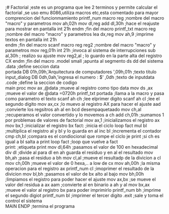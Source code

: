 ;# Factorial
;este es un programa que lee 2 terminos y permite calcular el factorial ,se uso emu 8086,utiliza macros etc,esta comentado para mayor comprencion del funcionmamiento
 printf_num macro reg           ;nombre del macro "macro" y parametros
  mov ah,02h
  mov dl,reg
  add dl,30h                    ;hace el reajuste para mostrar en pantalla
  int 21h
 endm                           ;fin del macro
 printf_txt macro reg           ;nombre del macro "macro" y parametros
  lea dx,reg
  mov ah,9                     ;imprime textos en pantalla
  int 21h      
 endm                           ;fin del macro
 scanf macro reg reg2           ;nombre del macro "macro" y parametros
  mov reg,01h
  int 21h                       ;invoca al sistema de interrupciones
  sub al,30h                    ; realizo su ajuste
  mov reg2,al                   ; lo guardo en la parte alta del registro CX
 endm                           ;fin del macro
 .model small                   ;apunta al segmento ds dd del sistema
 .data                          ;define seccion data  
    portada  DB  01h,09h,'Arquitectura de computadores ',09h,01h   ;texto titulo
    input_dialog  DB  0dh,0ah,'ingresa el numero : $' ,0dh         ;texto de inputdata
 .code                          ;define la seccion de codigo         
   main proc 
     mov ax ,@data              ;mueve al registro como tipo data
     mov ds ,ax                 ;mueve el valor de  @data =0720h 
     printf_txt portada         ;llama a la macro y pasa como parametro el texto
     scanf ah ch                ;lee elprimer digito 
     scanf ah cl                ;lee el segundo digito
     mov ax,cx                  ;lo muevo al registro AX para hacer el ajuste 
     aad                        ;convierte los regsitros ah al en bcd desempaquetaado
     mov ch,al                  ;recuperamos el valor convertido y lo movemos a ch
     add ch,01h                 ;sumamos 1 por problemas de valores de factorial
     mov ax,1                   ;inicializamos el registro ax
     mov bx,1                   ;inicializar el registro bx
fact:                           ;inicia el ciclo loop fact
    mul bl                      ;multiplica el registro al y bl  y lo guarda en al
    inc bl                      ;incrementa el contador
    cmp ch,bl                   ;compara es el condiocional que rompe el ciclo
    je print                    ;si ch es igual a bl salta a print
    loop  fact                  ;loop que vuelve a fact     
print:                          ;etiqueta print
   mov dl,64h                   ;pasamos el valor de 100 en hexadecimal
   div dl                       ;divide al para dl en ah guarda el residuo y en al el resultado
   mov bh,ah                    ;pasa el residuo a bh
   mov cl,al                    ;mueve el resultadp de la divicion a cl
   mov ch,00h                   ;mueve el valor de 0 hexa,.. a low de cx
   mov ah,00h                   ;la misma operacion para el registro ax
   printf_num cl                ;imoprimer el resultado de la divicion
   mov bl,bh                    ;pasamos el valor de bx alto al bajo
   mov bh,00h                   ;limpiamos el registro para poder hacer el ajuste 
   mov ax,bx                    ;se mueve el valor del residua a ax
   aam                          ;convierte al en binario a ah y al
   mov bx,ax                    ;mueve el valor al registro bx para poder imprimirlo
   printf_num bh                ;imprime el segundo digiot
   printf_num bl                ;imprimer el tercer digito
.exit                           ;sale y toma el control el sistema      
   MAIN ENDP                    ;termina el programa
